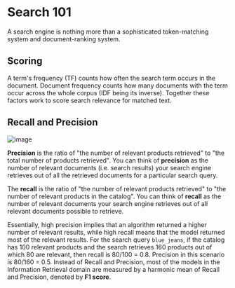 # Search 101

A search engine is nothing more than a sophisticated token-matching system and document-ranking system.

## Scoring

A term's frequency (TF) counts how often the search term occurs in the document.
Document frequency counts how many documents with the term occur across the whole corpus (IDF being its inverse).
Together these factors work to score search relevance for matched text.

## Recall and Precision

![image](https://user-images.githubusercontent.com/48696735/212393718-8fe00213-1bb6-4f29-91fc-823cf46538c2.png)

**Precision** is the ratio of "the number of relevant products retrieved" to "the total number of products retrieved".
You can think of **precision** as the number of relevant documents (i.e. search results) your search engine retrieves out of all the retrieved documents for a particular search query.

The **recall** is the ratio of "the number of relevant products retrieved" to "the number of relevant products in the catalog".
You can think of **recall** as the number of relevant documents your search engine retrieves out of all relevant documents possible to retrieve.

Essentially, high precision implies that an algorithm returned a higher number of relevant results, while high recall means that the model returned most of the relevant results.
For the search query `blue jeans`, if the catalog has 100 relevant products and the search retrieves 160 products out of which 80 are relevant, then recall is 80/100 = 0.8.
Precision in this scenario is 80/160 = 0.5.
Instead of Recall and Precision, most of the models in the Information Retrieval domain are measured by a harmonic mean of Recall and Precision, denoted by **F1 score**.
